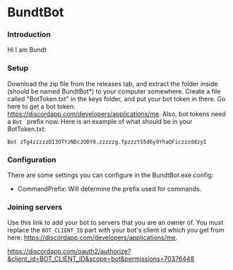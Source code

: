 # BundtBot
### Introduction
Hi I am Bundt

### Setup
Download the zip file from the releases tab, and extract the folder inside (should be named BundtBot*) to your computer somewhere. Create a file called "BotToken.txt" in the keys folder, and put your bot token in there. Go here to get a bot token: https://discordapp.com/developers/applications/me. Also, bot tokens need a `Bot ` prefix now. Here is an example of what should be in your BotToken.txt:
```
Bot zTg4zzzzzDI3OTYzNDc2ODY0.zzzzzg.fpzzztS5d6y9YhaQFiczzzddzyI
```

### Configuration
There are some settings you can configure in the BundtBot.exe.config:
- CommandPrefix: Will determine the prefix used for commands.

### Joining servers
Use this link to add your bot to servers that you are an owner of. You must replace the `BOT_CLIENT_ID` part with your bot's client id which you get from here: https://discordapp.com/developers/applications/me.

https://discordapp.com/oauth2/authorize?&client_id=BOT_CLIENT_ID&scope=bot&permissions=70376448
